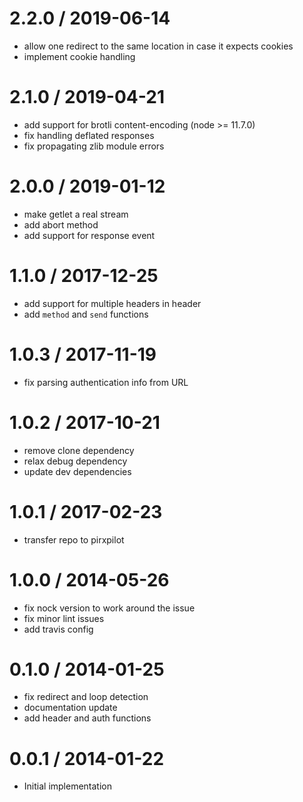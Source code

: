 
2.2.0 / 2019-06-14
==================

 * allow one redirect to the same location in case it expects cookies
 * implement cookie handling

2.1.0 / 2019-04-21
==================

 * add support for brotli content-encoding (node >= 11.7.0)
 * fix handling deflated responses
 * fix propagating zlib module errors

2.0.0 / 2019-01-12
==================

 * make getlet a real stream
 * add abort method
 * add support for response event

1.1.0 / 2017-12-25
==================

 * add support for multiple headers in header
 * add `method` and `send` functions

1.0.3 / 2017-11-19
==================

 * fix parsing authentication info from URL

1.0.2 / 2017-10-21
==================

 * remove clone dependency
 * relax debug dependency
 * update dev dependencies

1.0.1 / 2017-02-23
==================

 * transfer repo to pirxpilot

1.0.0 / 2014-05-26
==================

 * fix nock version to work around the issue
 * fix minor lint issues
 * add travis config

0.1.0 / 2014-01-25
==================

 * fix redirect and loop detection
 * documentation update
 * add header and auth functions

0.0.1 / 2014-01-22
==================

 * Initial implementation
